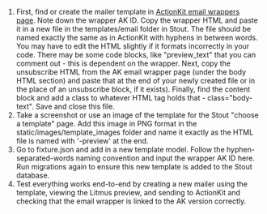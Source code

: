1. First, find or create the mailer template in [ActionKit email wrappers page](https://act.colorofchange.org/admin/core/emailwrapper/). Note down the wrapper AK ID. Copy the wrapper HTML and paste it in a new file in the templates/email folder in Stout. The file should be named exactly the same as in ActionKit with hyphens in between words. You may have to edit the HTML slightly if it formats incorrectly in your code. There may be some code blocks, like "preview_text" that you can comment out - this is dependent on the wrapper. Next, copy the unsubscribe HTML from the AK email wrapper page (under the body HTML section) and paste that at the end of your newly created file or in the place of an unsubscribe block, if it exists). Finally, find the content block and add a class to whatever HTML tag holds that - class="body-text". Save and close this file.
2. Take a screenshot or use an image of the template for the Stout "choose a template" page. Add this image in PNG format in the static/images/template_images folder and name it exactly as the HTML file is named with '-preview' at the end.
3. Go to fixture.json and add in a new template model. Follow the hyphen-separated-words naming convention and input the wrapper AK ID here. Run migrations again to ensure this new template is added to the Stout database.
4. Test everything works end-to-end by creating a new mailer using the template, viewing the Litmus preview, and sending to ActionKit and checking that the email wrapper is linked to the AK version correctly.
